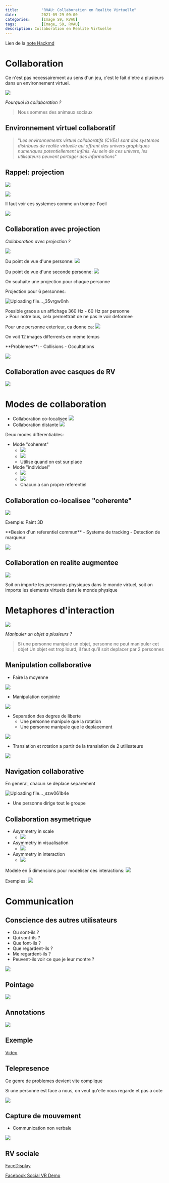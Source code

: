 ```yaml
---
title:          "RVAU: Collaboration en Realite Virtuelle"
date:           2021-09-29 09:00
categories:     [Image S9, RVAU]
tags:           [Image, S9, RVAU]
description: Collaboration en Realite Virtuelle
---
```


Lien de la [note Hackmd](https://hackmd.io/@lemasymasa/HyEAW5-Et)

# Collaboration

Ce n'est pas necessairement au sens d'un jeu, c'est le fait d'etre a plusieurs dans un environnement virtuel.

![](https://i.imgur.com/TjXWlAL.png)

*Pourquoi la collaboration ?*
> Nous sommes des animaux sociaux

## Environnement virtuel collaboratif

> "*Les environnements virtuel collaboratifs (CVEs) sont des systemes distribues de realite virtuelle qui offrent des univers graphiques numeriques potentiellement infinis. Au sein de ces univers, les utilisateurs peuvent partager des informations*"

## Rappel: projection

![](https://i.imgur.com/PlmmDeY.png)

![](https://i.imgur.com/AzCjhCq.png)

Il faut voir ces systemes comme un trompe-l'oeil

![](https://i.imgur.com/c5fxFrz.png)

## Collaboration avec projection
*Collaboration avec projection ?*

![](https://i.imgur.com/TQ37uDA.png)

Du point de vue d'une personne:
![](https://i.imgur.com/GHqcLWl.png)

Du point de vue d'une seconde personne:
![](https://i.imgur.com/K79s7HV.png)

<div class="alert alert-warning" role="alert" markdown="1">
On souhaite une projection pour chaque personne
</div>

Projection pour 6 personnes:

![Uploading file..._35vrgw0nh]()

<div class="alert alert-success" role="alert" markdown="1">
Possible grace a un affichage 360 Hz
- 60 Hz par personne
</div>
> Pour notre bus, cela permettrait de ne pas le voir deformee

Pour une personne exterieur, ca donne ca: 
![](https://i.imgur.com/lSWiYVs.png)

On voit 12 images differrents en meme temps

<div class="alert alert-danger" role="alert" markdown="1">
**Problemes**:
- Collisions
- Occultations

![](https://i.imgur.com/5cdAtum.png)

</div>

## Collaboration avec casques de RV

![](https://i.imgur.com/ozj2tjF.jpg)

# Modes de collaboration

- Collaboration co-localisee ![](https://i.imgur.com/O3bEQk3.png)
- Collaboration distante ![](https://i.imgur.com/79y8H3n.png)

Deux modes differentiables:
- Mode "coherent" 
    - ![](https://i.imgur.com/CE4UefJ.png) 
    - ![](https://i.imgur.com/gjVlrxV.png)
    - Utilise quand on est sur place
- Mode "individuel" 
    - ![](https://i.imgur.com/g9MWRrt.png) 
    - ![](https://i.imgur.com/Nvn3BZg.png)
    - Chacun a son propre referentiel

## Collaboration co-localisee "coherente"

![](https://i.imgur.com/ZUTN98N.jpg)

Exemple: Paint 3D

<div class="alert alert-info" role="alert" markdown="1">
**Besion d'un referentiel commun**
- Systeme de tracking
- Detection de marqueur

![](https://i.imgur.com/B83IveI.png)

</div>

## Collaboration en realite augmentee

![](https://i.imgur.com/WO8nWhZ.jpg)

<div class="alert alert-success" role="alert" markdown="1">
Soit on importe les personnes physiques dans le monde virtuel, soit on importe les elements virtuels dans le monde physique
</div>

# Metaphores d'interaction

![](https://i.imgur.com/Cm1oOb0.png)

*Manipuler un objet a plusieurs ?*
> Si une personne manipule un objet, personne ne peut manipuler cet objet
> Un objet est trop lourd, il faut qu'il soit deplacer par 2 personnes

## Manipulation collaborative

- Faire la moyenne

![](https://i.imgur.com/Q6aizJk.png)

- Manipulation conjointe

![](https://i.imgur.com/S5jNyj7.png)

- Separation des degres de liberte
    - Une personne manipule que la rotation
    - Une personne manipule que le deplacement

![](https://i.imgur.com/8A7h31x.png)

- Translation et rotation a partir de la translation de 2 utilisateurs

![](https://i.imgur.com/jDSAJPB.png)

## Navigation collaborative

<div class="alert alert-warning" role="alert" markdown="1">
En general, chacun se deplace separement
</div>

![Uploading file..._szw061b4e]()
- Une personne dirige tout le groupe

## Collaboration asymetrique

- Asymmetry in scale 
    - ![](https://i.imgur.com/eEQ2Gl4.png)
- Asymmetry in visualisation
    - ![](https://i.imgur.com/K2vnLya.png)
- Asymmetry in interaction
    - ![](https://i.imgur.com/fXSrwsu.png)

Modele en 5 dimensions pour modeliser ces interactions:
![](https://i.imgur.com/5dAPdtd.png)

Exemples:
![](https://i.imgur.com/wSGU6bm.png)

# Communication
## Conscience des autres utilisateurs

- Ou sont-ils ?
- Qui sont-ils ?
- Que font-ils ?
- Que regardent-ils ?
- Me regardent-ils ?
- Peuvent-ils voir ce que je leur montre ?

![](https://i.imgur.com/u1YykIx.png)

## Pointage

![](https://i.imgur.com/onstGaM.jpg)

## Annotations

![](https://i.imgur.com/6QzDgZI.jpg)

## Exemple

[Video](https://youtu.be/OdNKtVJmv_I)

## Telepresence

<div class="alert alert-warning" role="alert" markdown="1">
Ce genre de problemes devient vite complique
</div>

Si une personne est face a nous, on veut qu'elle nous regarde et pas a cote

![](https://i.imgur.com/eXqPY3F.jpg)

## Capture de mouvement

- Communication non verbale

![](https://i.imgur.com/vuQovqp.jpg)

## RV sociale

[FaceDisplay](https://youtu.be/idcNiVseXic)

[Facebook Social VR Demo](https://youtu.be/YuIgyKLPt3s)